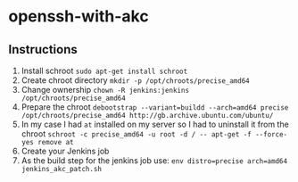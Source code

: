 openssh-with-akc
================

Instructions
------------

1. Install schroot `sudo apt-get install schroot`
1. Create chroot directory `mkdir -p /opt/chroots/precise_amd64`
1. Change ownership `chown -R jenkins:jenkins /opt/chroots/precise_amd64`
1. Prepare the chroot `debootstrap --variant=buildd --arch=amd64 precise /opt/chroots/precise_amd64 http://gb.archive.ubuntu.com/ubuntu/`
1. In my case I had `at` installed on my server so I had to uninstall it from the chroot `schroot -c precise_amd64 -u root -d / -- apt-get -f --force-yes remove at`
1. Create your Jenkins job
1. As the build step for the jenkins job use: `env distro=precise arch=amd64 jenkins_akc_patch.sh`
